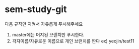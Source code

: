 # sem-study-git

다음 규칙만 지켜서 자유롭게 푸시해주세요
1. master에는 머지된 브랜치만 푸시한다.
2. 각자이름/자유로운 이름으로 개인 브랜치를 딴다
ex) yeojin/test11

